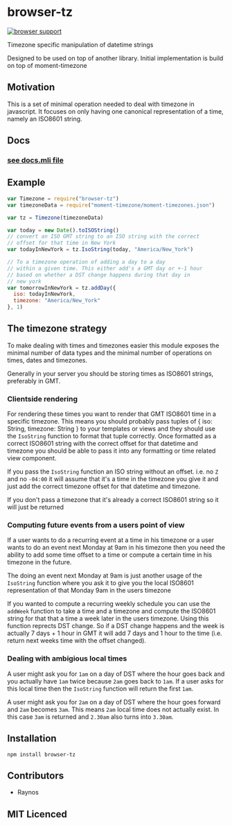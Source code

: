 # browser-tz

<!--
    [![build status][1]][2]
    [![NPM version][3]][4]
    [![Coverage Status][5]][6]
    [![gemnasium Dependency Status][7]][8]
    [![Davis Dependency status][9]][10]
-->

[![browser support][11]][12]

Timezone specific manipulation of datetime strings

Designed to be used on top of another library. Initial
implementation is build on top of moment-timezone

## Motivation

This is a set of minimal operation needed to deal with timezone
in javascript. It focuses on only having one canonical
representation of a time, namely an ISO8601 string.

## Docs

### [see docs.mli file][13]

## Example

```js
var Timezone = require("browser-tz")
var timezoneData = require("moment-timezone/moment-timezones.json")

var tz = Timezone(timezoneData)

var today = new Date().toISOString()
// convert an ISO GMT string to an ISO string with the correct
// offset for that time in New York
var todayInNewYork = tz.IsoString(today, "America/New_York")

// To a timezone operation of adding a day to a day
// within a given time. This either add's a GMT day or +-1 hour
// based on whether a DST change happens during that day in
// new york
var tomorrowInNewYork = tz.addDay({
  iso: todayInNewYork,
  timezone: "America/New_York"
}, 1)
```

## The timezone strategy

To make dealing with times and timezones easier this module
  exposes the minimal number of data types and the minimal
  number of operations on times, dates and timezones.

Generally in your server you should be storing times as ISO8601
  strings, preferably in GMT.

### Clientside rendering

For rendering these times you want to render that GMT ISO8601
  time in a specific timezone. This means you should probably
  pass tuples of { iso: String, timezone: String } to your
  templates or views and they should use the `IsoString` function
  to format that tuple correctly. Once formatted as a correct
  ISO8601 string with the correct offset for that datetime and
  timezone you should be able to pass it into any formatting or
  time related view component.

If you pass the `IsoString` function an ISO string without an
  offset. i.e. no `Z` and no `-04:00` it will assume that it's
  a time in the timezone you give it and just add the correct
  timezone offset for that datetime and timezone.

If you don't pass a timezone that it's already a correct ISO8601
  string so it will just be returned

### Computing future events from a users point of view

If a user wants to do a recurring event at a time in his timezone
  or a user wants to do an event next Monday at 9am in his
  timezone then you need the ability to add some time offset
  to a time or compute a certain time in his timezone in the
  future.

The doing an event next Monday at 9am is just another usage of
  the `IsoString` function where you ask it to give you the local
  ISO8601 representation of that Monday 9am in the users timezone

If you wanted to compute a recurring weekly schedule you can use
  the `addWeek` function to take a time and a timezone and
  compute the ISO8601 string for that that a time a week later in
  the users timezone. Using this function reprects DST change.
  So if a DST change happens and the week is actually 7 days + 1
  hour in GMT it will add 7 days and 1 hour to the time (i.e.
  return next weeks time with the offset changed).

### Dealing with ambigious local times

A user might ask you for `1am` on a day of DST where the hour
  goes back and you actually have `1am` twice because `2am` goes
  back to `1am`. If a user asks for this local time then the
  `IsoString` function will return the first `1am`.

A user might ask you for `2am` on a day of DST where the hour
  goes forward and `2am` becomes `3am`. This means `2am` local
  time does not actually exist. In this case `3am` is returned
  and `2.30am` also turns into `3.30am`.

## Installation

`npm install browser-tz`

## Contributors

 - Raynos

## MIT Licenced

  [1]: https://secure.travis-ci.org/Colingo/browser-tz.png
  [2]: https://travis-ci.org/Colingo/browser-tz
  [3]: https://badge.fury.io/js/browser-tz.png
  [4]: https://badge.fury.io/js/browser-tz
  [5]: https://coveralls.io/repos/Colingo/browser-tz/badge.png
  [6]: https://coveralls.io/r/Colingo/browser-tz
  [7]: https://gemnasium.com/Colingo/browser-tz.png
  [8]: https://gemnasium.com/Colingo/browser-tz
  [9]: https://david-dm.org/Colingo/browser-tz.png
  [10]: https://david-dm.org/Colingo/browser-tz
  [11]: https://ci.testling.com/Colingo/browser-tz.png
  [12]: https://ci.testling.com/Colingo/browser-tz
  [13]: https://github.com/Colingo/browser-tz/blob/master/docs.mli
